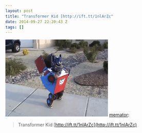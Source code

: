 ```yaml
---
layout: post
title: "Transformer Kid [http://ift.tt/1nlArZc"
date: 2014-09-27 22:20:43 Z
tags: []
---
```

![](/media/2014/09/98582593909.gif)
[memator](http://memator.tumblr.com/post/98574491098/transformer-kid-http-ift-tt-1nlarzc):

> Transformer Kid [http://ift.tt/1nlArZc](http://ift.tt/1nlArZc)
